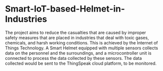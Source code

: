 # Smart-IoT-based-Helmet-in-Industries
The project aims to reduce the casualties that are caused by improper safety measures that are placed in industries that deal with toxic gases, chemicals, and harsh working conditions. This is achieved by the Internet of Things Technology. A Smart Helmet equipped with multiple sensors collects data on the personnel and the surroundings, and a microcontroller unit is connected to process the data collected by these sensors. The data collected would be sent to the ThingSpeak cloud platform, to be monitored.

